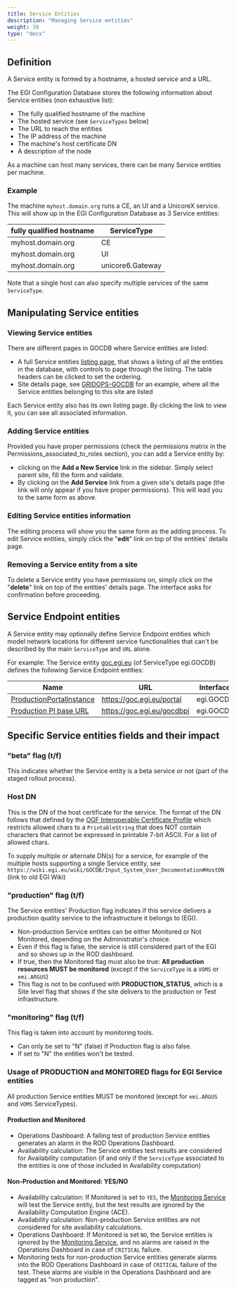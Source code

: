 ```yaml
---
title: Service Entities
description: "Managing Service entities"
weight: 30
type: "docs"
---
```


## Definition

A Service entity is formed by a hostname, a hosted service and a URL.

The EGI Configuration Database stores the following information about Service
entities (non exhaustive list):

- The fully qualified hostname of the machine
- The hosted service (see `ServiceTypes` below)
- The URL to reach the entities
- The IP address of the machine
- The machine's host certificate DN
- A description of the node

As a machine can host many services, there can be many Service entities per
machine.

### Example

The machine `myhost.domain.org` runs a CE, an UI and a UnicoreX service. This
will show up in the EGI Configuration Database as 3 Service entities:

| fully qualified hostname | ServiceType      |
| ------------------------ | ---------------- |
| myhost.domain.org        | CE               |
| myhost.domain.org        | UI               |
| myhost.domain.org        | unicore6.Gateway |

Note that a single host can also specify multiple services of the same
`ServiceType`.

## Manipulating Service entities

### Viewing Service entities

There are different pages in GOCDB where Service entities are listed:

- A full Service entities
  [listing page](https://goc.egi.eu/portal/index.php?Page_Type=Services), that
  shows a listing of all the entities in the database, with controls to page
  through the listing. The table headers can be clicked to set the ordering.
- Site details page, see
  [GRIDOPS-GOCDB](https://goc.egi.eu/portal/index.php?Page_Type=Site&id=335) for
  an example, where all the Service entities belonging to this site are listed

Each Service entity also has its own listing page. By clicking the link to view
it, you can see all associated information.

### Adding Service entities

Provided you have proper permissions (check the permissions matrix in the
Permissions_associated_to_roles section), you can add a Service entity by:

- clicking on the **Add a New Service** link in the sidebar. Simply select
  parent site, fill the form and validate.
- By clicking on the **Add Service** link from a given site's details page (the
  link will only appear if you have proper permissions). This will lead you to
  the same form as above.

### Editing Service entities information

The editing process will show you the same form as the adding process. To edit
Service entities, simply click the "**edit**" link on top of the entities'
details page.

### Removing a Service entity from a site

To delete a Service entity you have permissions on, simply click on the
"**delete**" link on top of the entities' details page. The interface asks for
confirmation before proceeding.

## Service Endpoint entities

A Service entity may optionally define Service Endpoint entities which model
network locations for different service functionalities that can't be described
by the main `ServiceType` and `URL` alone.

For example: The Service entity
[goc.egi.eu](https://goc.egi.eu/portal/index.php?Page_Type=Service&id=4180) (of
ServiceType egi.GOCDB) defines the following Service Endpoint entities:

<!-- markdownlint-disable no-inline-html -->

| Name                                                                                                    | URL                        | Interface Name   |
| ------------------------------------------------------------------------------------------------------- | -------------------------- | ---------------- |
| [ProductionPortalInstance](https://goc.egi.eu/portal/index.php?Page_Type=View_Service_Endpoint&id=6313) | https://goc.egi.eu/portal  | egi.GOCDB.Portal |
| [Production PI base URL](https://goc.egi.eu/portal/index.php?Page_Type=View_Service_Endpoint&id=6314)   | https://goc.egi.eu/gocdbpi | egi.GOCDB.PI     |

<!-- markdownlint-enable no-inline-html -->

## Specific Service entities fields and their impact

### "beta" flag (t/f)

This indicates whether the Service entity is a beta service or not (part of the
staged rollout process).

### Host DN

This is the DN of the host certificate for the service. The format of the DN
follows that defined by the
[OGF Interoperable Certificate Profile](https://www.ogf.org/documents/GFD.225.pdf)
which restricts allowed chars to a `PrintableString` that does NOT contain
characters that cannot be expressed in printable 7-bit ASCII. For a list of
allowed chars.

To supply multiple or alternate DN(s) for a service, for example of the multiple
hosts supporting a single Service entity, see
`https://wiki.egi.eu/wiki/GOCDB/Input_System_User_Documentation#HostDN` (link to
old EGI Wiki)

### "production" flag (t/f)

The Service entities' Production flag indicates if this service delivers a
production quality service to the infrastructure it belongs to (EGI).

- Non-production Service entities can be either Monitored or Not Monitored,
  depending on the Administrator's choice.
- Even if this flag is false, the service is still considered part of the EGI
  and so shows up in the ROD dashboard.
- If true, then the Monitored flag must also be true: **All production resources
  MUST be monitored** (except if the `ServiceType` is a `VOMS` or `emi.ARGUS`)
- This flag is not to be confused with **PRODUCTION_STATUS**, which is a Site
  level flag that shows if the site delivers to the production or Test
  infrastructure.

### "monitoring" flag (t/f)

This flag is taken into account by monitoring tools.

- Can only be set to "N" (false) if Production flag is also false.
- If set to "N" the entities won't be tested.

### Usage of PRODUCTION and MONITORED flags for EGI Service entities

All production Service entities MUST be monitored (except for `emi.ARGUS` and
`VOMS` ServiceTypes).

#### Production and Monitored

- Operations Dashboard: A failing test of production Service entities generates
  an alarm in the ROD Operations Dashboard.
- Availability calculation: The Service entities test results are considered for
  Availability computation (if and only if the `ServiceType` associated to the
  entities is one of those included in Availability computation)

#### Non-Production and Monitored: YES/NO

- Availability calculation: If Monitored is set to `YES`, the
  [Monitoring Service](../../monitoring) will test the Service entity, but the
  test results are ignored by the Availability Computation Engine (ACE).
- Availability calculation: Non-production Service entities are not considered
  for site availability calculations.
- Operations Dashboard: If Monitored is set `NO`, the Service entities is
  ignored by the [Monitoring Service](../../monitoring), and no alarms are
  raised in the Operations Dashboard in case of `CRITICAL` failure.
- Monitoring tests for non-production Service entities generate alarms into the
  ROD Operations Dashboard in case of `CRITICAL` failure of the test. These
  alarms are visible in the Operations Dashboard and are tagged as "non
  production".
